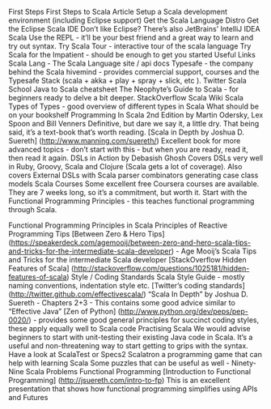 First Steps
First Steps to Scala Article
Setup a Scala development environment (including Eclipse support)
Get the Scala Language Distro
Get the Eclipse Scala IDE
Don’t like Eclipse? There’s also JetBrains’ IntelliJ IDEA Scala
Use the REPL - it’ll be your best friend and a great way to learn and try out syntax.
Try Scala Tour - interactive tour of the scala language
Try Scala for the Impatient - should be enough to get you started
Useful Links
Scala Lang - The Scala Language site / api docs
Typesafe - the company behind the Scala hivemind - provides commercial support, courses and the Typesafe Stack (scala + akka + play + spray + slick, etc ).
Twitter Scala School
Java to Scala cheatsheet
The Neophyte’s Guide to Scala - for beginners ready to delve a bit deeper.
StackOverflow Scala Wiki
Scala Types of Types - good overview of different types in Scala
What should be on your bookshelf
Programming In Scala 2nd Edition by Martin Odersky, Lex Spoon and Bill Venners 
Definitive, but dare we say it, a little dry. That being said, it’s a text-book that’s worth reading.
[Scala in Depth by Joshua D. Suereth] (http://www.manning.com/suereth/) 
Excellent book for more advanced topics - don’t start with this - but when you are ready, read it, then read it again.
DSLs in Action by Debasish Ghosh
Covers DSLs very well in Ruby, Groovy, Scala and Clojure (Scala gets a lot of coverage). Also covers External DSLs with Scala parser combinators generating case class models
Scala Courses
Some excellent free Coursera courses are available. They are 7 weeks long, so it’s a commitment, but worth it. Start with the Functional Programming Principles - this teaches functional programming through Scala.

Functional Programming Principles in Scala
Principles of Reactive Programming
Tips
[Between Zero & Hero Tips] (https://speakerdeck.com/agemooij/between-zero-and-hero-scala-tips-and-tricks-for-the-intermediate-scala-developer) - Age Mooij’s Scala Tips and Tricks for the intermediate Scala developer
[StackOverflow Hidden Features of Scala] (http://stackoverflow.com/questions/1025181/hidden-features-of-scala)
Style / Coding Standards
Scala Style Guide - mostly naming conventions, indentation style etc.
[Twitter’s coding standards] (http://twitter.github.com/effectivescala/)
“Scala In Depth” by Joshua D. Suereth - Chapters 2+3 - This contains some good advice similar to “Effective Java”
[Zen of Python] (http://www.python.org/dev/peps/pep-0020/) - provides some good general principles for succinct coding styles, these apply equally well to Scala code
Practising Scala
We would advise beginners to start with unit-testing their existing Java code in Scala. It’s a useful and non-threatening way to start getting to grips with the syntax. Have a look at ScalaTest or Specs2
Scalatron a programming game that can help with learning Scala
Some puzzles that can be useful as well - Ninety-Nine Scala Problems
Functional Programming
[Introduction to Functional Programming] (http://jsuereth.com/intro-to-fp)
This is an excellent presentation that shows how functional programming simplifies using APIs and Futures
